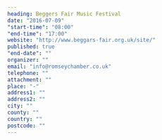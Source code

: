 ```yaml
---
heading: Beggers Fair Music Festival
date: "2016-07-09"
"start-time": "08:00"
"end-time": "17:00"
website: "http://www.beggars-fair.org.uk/site/"
published: true
"end-date": ""
organizer: ""
email: "info@romseychamber.co.uk"
telephone: ""
attachment: ""
place: "-"
address1: ""
address2: ""
city: ""
county: ""
country: ""
postcode: ""
---
```


